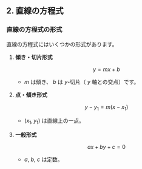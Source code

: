 ## 2. 直線の方程式

### 直線の方程式の形式

直線の方程式にはいくつかの形式があります。

1. **傾き・切片形式**

   $$
   y = mx + b
   $$

   -  $m$ は傾き、 $b$ は  $y$-切片（ $y$ 軸との交点）です。

2. **点・傾き形式**

   $$
   y - y_1 = m(x - x_1)
   $$

   -  $(x_1, y_1)$ は直線上の一点。

3. **一般形式**

   $$
   ax + by + c = 0
   $$

   -  $a$,  $b$,  $c$ は定数。